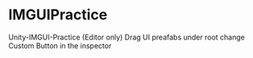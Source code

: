 # IMGUIPractice
Unity-IMGUI-Practice
(Editor only)
Drag UI preafabs under root
change Custom Button in the inspector 
